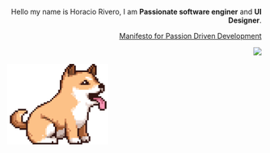 <p align="right"> 
  Hello my name is Horacio Rivero, I am <strong>Passionate software enginer</strong> and <strong>UI Designer</strong>.<br>
</p>

<a href="http://passiondrivendevelopment.org" alt="Manifesto for Passion Driven Development">
  <p align="right">
    Manifesto for Passion Driven Development
  </p>  
</a>

<p align="right">
  <a href="https://www.linkedin.com/in/hume" alt="Linkedin">
  <img src="https://img.shields.io/badge/-Linkedin-hume?style=for-the-badge&logo=Linkedin&logoColor=white&link=https://www.linkedin.com/in/hume" /></a>
</p>  

<img src="https://github.com/11ume/11ume/blob/master/5f826dcd39712916a1f3324cfeac717d.gif?raw=true" min-width="400px" max-width="200px" width="200px" align="left" alt="dog">
